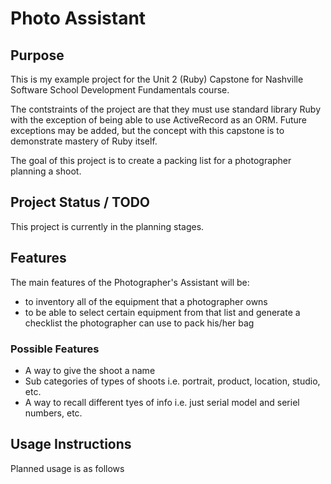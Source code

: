 
<h1>Photo Assistant</h1>

<h2>Purpose</h2>

<p>This is my example project for the Unit 2 (Ruby) Capstone for Nashville Software School Development Fundamentals course.</p>

<p>The contstraints of the project are that they must use standard library Ruby with the exception of being able to use ActiveRecord as an ORM. Future exceptions may be added, but the concept with this capstone is to demonstrate mastery of Ruby itself.<p>

<p>The goal of this project is to create a packing list for a photographer planning a shoot.</p>

<h2>Project Status / TODO</h2>

<p>This project is currently in the planning stages.</p>

<h2>Features</h2>
<p>The main features of the Photographer's Assistant will be:
<ul>
<li>to inventory all of the equipment that a photographer owns</li>
<li>to be able to select certain equipment from that list and generate a checklist the photographer can use to pack his/her bag</li></ul>
<h3>Possible Features</h3>
<ul>
<li>A way to give the shoot a name</li>
<li>Sub categories of types of shoots i.e. portrait, product, location, studio, etc. </li>
<li>A way to recall different tyes of info i.e. just serial model and seriel numbers, etc.</li>
</ul>
</p>
<h2>Usage Instructions</h2>
<p>Planned usage is as follows</p>